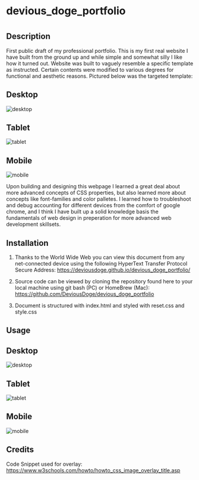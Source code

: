 # devious_doge_portfolio
# <Your-Project-Title>

## Description

First public draft of my professional portfolio. This is my first real website I have built from the ground up and while simple and somewhat silly I like how it turned out. Website was built to vaguely resemble a specific template as instructed. Certain contents were modified to various degrees for functional and aesthetic reasons. Pictured below was the targeted template:

## Desktop
 ![desktop](assets/images/05-desktop.png "Desktop")

## Tablet
![tablet](assets/images/03-tablet.png "Tablet")

## Mobile
![mobile](assets/images/04-mobile.png "Mobile")


Upon building and designing this webpage I learned a great deal about more advanced concepts of CSS properties, but also learned more about concepts like font-families and color palletes. I learned how to troubleshoot and debug accounting for different devices from the comfort of google chrome, and I think I have built up a solid knowledge basis the fundamentals of web design in preperation for more advanced web development skillsets. 

## Installation

1. Thanks to the World Wide Web you can view this document from any net-connected device using the following HyperText Transfer Protocol Secure Address: https://deviousdoge.github.io/devious_doge_portfolio/

2. Source code can be viewed by cloning the repository found here to your local machine using git bash (PC) or HomeBrew (Mac): https://github.com/DeviousDoge/devious_doge_portfolio

3. Document is structured with index.html and styled with reset.css and style.css

## Usage

## Desktop
![desktop](assets/images/fullsize.png "Desktop")

## Tablet
![tablet](assets/images/iPad%20Air%20.png "Tablet")

## Mobile
![mobile](assets/images/iPhone%20SE.png "Mobile")

## Credits

Code Snippet used for overlay: https://www.w3schools.com/howto/howto_css_image_overlay_title.asp

